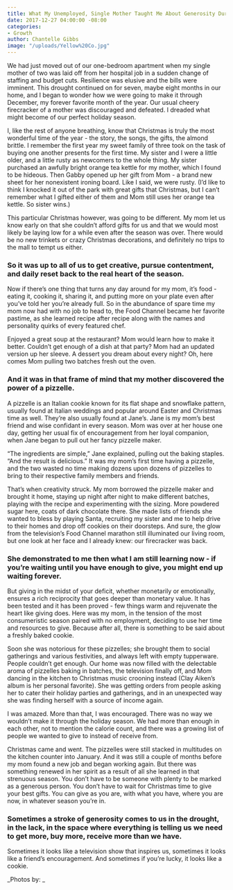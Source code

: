 ```yaml
---
title: What My Unemployed, Single Mother Taught Me About Generosity During the Holidays
date: 2017-12-27 04:00:00 -08:00
categories:
- Growth
author: Chantelle Gibbs
image: "/uploads/Yellow%20Co.jpg"
---
```


We had just moved out of our one-bedroom apartment when my single mother of two was laid off from her hospital job in a sudden change of staffing and budget cuts. Resilience was elusive and the bills were imminent. This drought continued on for seven, maybe eight months in our home, and I began to wonder how we were going to make it through December, my forever favorite month of the year. Our usual cheery firecracker of a mother was discouraged and defeated. I dreaded what might become of our perfect holiday season.

I, like the rest of anyone breathing, know that Christmas is truly the most wonderful time of the year - the story, the songs, the gifts, the almond brittle. I remember the first year my sweet family of three took on the task of buying one another presents for the first time. My sister and I were a little older, and a little rusty as newcomers to the whole thing. My sister purchased an awfully bright orange tea kettle for my mother, which I found to be hideous. Then Gabby opened up her gift from Mom -  a brand new sheet for her nonexistent ironing board. Like I said, we were rusty. (I’d like to think I knocked it out of the park with great gifts that Christmas, but I can’t remember what I gifted either of them and Mom still uses her orange tea kettle. So sister wins.)

This particular Christmas however, was going to be different. My mom let us know early on that she couldn’t afford gifts for us and that we would most likely be laying low for a while even after the season was over. There would be no new trinkets or crazy Christmas decorations, and definitely no trips to the mall to tempt us either.

### So it was up to all of us to get creative, pursue contentment, and daily reset back to the real heart of the season.

Now if there’s one thing that turns any day around for my mom, it’s food - eating it, cooking it, sharing it, and putting more on your plate even after you’ve told her you’re already full. So in the abundance of spare time my mom now had with no job to head to, the Food Channel became her favorite pastime, as she learned recipe after recipe along with the names and personality quirks of every featured chef.

Enjoyed a great soup at the restaurant? Mom would learn how to make it better. Couldn’t get enough of a dish at that party? Mom had an updated version up her sleeve. A dessert you dream about every night? Oh, here comes Mom pulling two batches fresh out the oven.

### And it was in that frame of mind that my mother discovered the power of a pizzelle.

A pizzelle is an Italian cookie known for its flat shape and snowflake pattern, usually found at Italian weddings and popular around Easter and Christmas time as well. They’re also usually found at Jane’s. Jane is my mom’s best friend and wise confidant in every season. Mom was over at her house one day, getting her usual fix of encouragement from her loyal companion, when Jane began to pull out her fancy pizzelle maker.

“The ingredients are simple,” Jane explained, pulling out the baking staples. “And the result is delicious.” It was my mom’s first time having a pizzelle, and the two wasted no time making dozens upon dozens of pizzelles to bring to their respective family members and friends.

That’s when creativity struck. My mom borrowed the pizzelle maker and brought it home, staying up night after night to make different batches, playing with the recipe and experimenting with the sizing. More powdered sugar here, coats of dark chocolate there. She made lists of friends she wanted to bless by playing Santa, recruiting my sister and me to help drive to their homes and drop off cookies on their doorsteps. And sure, the glow from the television’s Food Channel marathon still illuminated our living room, but one look at her face and I already knew: our firecracker was back.

### She demonstrated to me then what I am still learning now - if you’re waiting until you have enough to give, you might end up waiting forever. 

But giving in the midst of your deficit, whether monetarily or emotionally, ensures a rich reciprocity that goes deeper than monetary value. It has been tested and it has been proved - few things warm and rejuvenate the heart like giving does. Here was my mom, in the tension of the most consumeristic season paired with no employment, deciding to use her time and resources to give. Because after all, there is something to be said about a freshly baked cookie.

Soon she was notorious for these pizzelles; she brought them to social gatherings and various festivities, and always left with empty tupperware. People couldn’t get enough. Our home was now filled with the delectable aroma of pizzelles baking in batches, the television finally off, and Mom dancing in the kitchen to Christmas music crooning instead (Clay Aiken’s album is her personal favorite). She was getting orders from people asking her to cater their holiday parties and gatherings, and in an unexpected way she was finding herself with a source of income again. 

I was amazed. More than that, I was encouraged. There was no way we wouldn’t make it through the holiday season. We had more than enough in each other, not to mention the calorie count, and there was a growing list of people we wanted to give to instead of receive from.

Christmas came and went. The pizzelles were still stacked in multitudes on the kitchen counter into January. And it was still a couple of months before my mom found a new job and began working again. But there was something renewed in her spirit as a result of all she learned in that strenuous season. You don’t have to be someone with plenty to be marked as a generous person. You don’t have to wait for Christmas time to give your best gifts. You can give as you are, with what you have, where you are now, in whatever season you’re in.

### Sometimes a stroke of generosity comes to us in the drought, in the lack, in the space where everything is telling us we need to get more, buy more, receive more than we have.

Sometimes it looks like a television show that inspires us, sometimes it looks like a friend’s encouragement. And sometimes if you’re lucky, it looks like a cookie.

_Photos by: _
